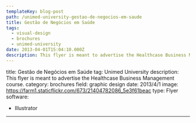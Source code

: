 ```yaml
---
templateKey: blog-post
path: /unimed-university-gestao-de-negocios-em-saude
title: Gestão de Negócios em Saúde
tags:
  - visual-design
  - brochures
  - unimed-university
date: 2013-04-01T15:04:10.000Z
description: This flyer is meant to advertise the Healthcase Business Management course.
---
```


title: Gestão de Negócios em Saúde
tag: Unimed University
description: This flyer is meant to advertise the Healthcase Business Management course.
category: brochures
field: graphic design
date: 2013/4/1
image: https://farm1.staticflickr.com/673/21404782086_5e3f61beac
type: Flyer
software:
- Illustrator
---
